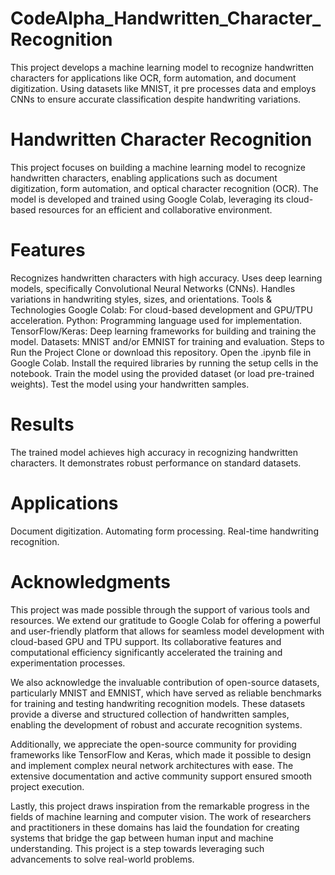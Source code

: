 # CodeAlpha_Handwritten_Character_Recognition
This project develops a machine learning model to recognize handwritten characters for applications like OCR, form automation, and document digitization. Using datasets like MNIST, it pre processes data and employs CNNs to ensure accurate classification despite handwriting variations.
# Handwritten Character Recognition

This project focuses on building a machine learning model to recognize handwritten characters, enabling applications such as document digitization, form automation, and optical character recognition (OCR). The model is developed and trained using Google Colab, leveraging its cloud-based resources for an efficient and collaborative environment.

# Features
Recognizes handwritten characters with high accuracy.
Uses deep learning models, specifically Convolutional Neural Networks (CNNs).
Handles variations in handwriting styles, sizes, and orientations.
Tools & Technologies
Google Colab: For cloud-based development and GPU/TPU acceleration.
Python: Programming language used for implementation.
TensorFlow/Keras: Deep learning frameworks for building and training the model.
Datasets: MNIST and/or EMNIST for training and evaluation.
Steps to Run the Project
Clone or download this repository.
Open the .ipynb file in Google Colab.
Install the required libraries by running the setup cells in the notebook.
Train the model using the provided dataset (or load pre-trained weights).
Test the model using your handwritten samples.
# Results
The trained model achieves high accuracy in recognizing handwritten characters.
It demonstrates robust performance on standard datasets.
# Applications
Document digitization.
Automating form processing.
Real-time handwriting recognition.

# Acknowledgments

This project was made possible through the support of various tools and resources. We extend our gratitude to Google Colab for offering a powerful and user-friendly platform that allows for seamless model development with cloud-based GPU and TPU support. Its collaborative features and computational efficiency significantly accelerated the training and experimentation processes.

We also acknowledge the invaluable contribution of open-source datasets, particularly MNIST and EMNIST, which have served as reliable benchmarks for training and testing handwriting recognition models. These datasets provide a diverse and structured collection of handwritten samples, enabling the development of robust and accurate recognition systems.

Additionally, we appreciate the open-source community for providing frameworks like TensorFlow and Keras, which made it possible to design and implement complex neural network architectures with ease. The extensive documentation and active community support ensured smooth project execution.

Lastly, this project draws inspiration from the remarkable progress in the fields of machine learning and computer vision. The work of researchers and practitioners in these domains has laid the foundation for creating systems that bridge the gap between human input and machine understanding. This project is a step towards leveraging such advancements to solve real-world problems.
